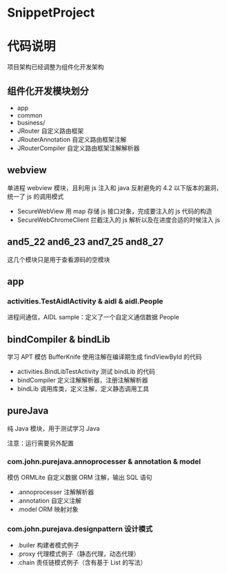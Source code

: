 # SnippetProject

# 代码说明
项目架构已经调整为组件化开发架构

## 组件化开发模块划分
- app
- common
- business/ 
- JRouter 自定义路由框架
- JRouterAnnotation 自定义路由框架注解
- JRouterCompiler 自定义路由框架注解解析器

## webview
单进程 webview 模块，且利用 js 注入和 java 反射避免的 4.2 以下版本的漏洞，统一了 js 的调用模式

- SecureWebView 用 map 存储 js 接口对象，完成要注入的 js 代码的构造
- SecureWebChromeClient 拦截注入的 js 解析以及在进度合适的时候注入 js

## and5_22 and6_23 and7_25 and8_27
这几个模块只是用于查看源码的空模块

## app 

### activities.TestAidlActivity & aidl & aidl.People

进程间通信，AIDL sample：定义了一个自定义通信数据 People 

## bindCompiler & bindLib 

学习 APT 模仿 BufferKnife 使用注解在编译期生成 findViewById 的代码

- activities.BindLibTestActivity 测试 bindLib 的代码
- bindCompiler 定义注解解析器，注册注解解析器
- bindLib 调用库类，定义注解，定义静态调用工具

## pureJava
纯 Java 模块，用于测试学习 Java

注意：运行需要另外配置

### com.john.purejava.annoprocesser & annotation & model

模仿 ORMLite 自定义数据 ORM 注解，输出 SQL 语句

- .annoprocesser 注解解析器
- .annotation 自定义注解
- .model ORM 映射对象

### com.john.purejava.designpattern 设计模式

- .builer 构建者模式例子
- .proxy 代理模式例子（静态代理，动态代理）
- .chain 责任链模式例子（含有基于 List 的写法）